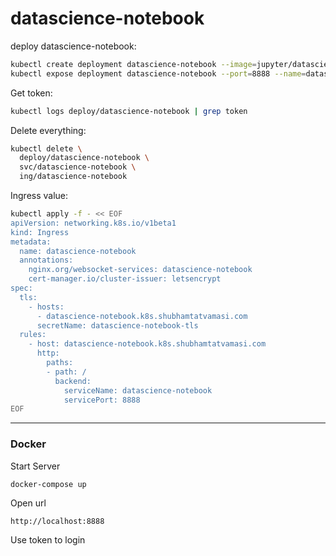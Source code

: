 # datascience-notebook

deploy datascience-notebook:
```bash
kubectl create deployment datascience-notebook --image=jupyter/datascience-notebook
kubectl expose deployment datascience-notebook --port=8888 --name=datascience-notebook
```

Get token:
```bash
kubectl logs deploy/datascience-notebook | grep token
```

Delete everything:
```bash
kubectl delete \
  deploy/datascience-notebook \
  svc/datascience-notebook \
  ing/datascience-notebook
```

Ingress value:
```bash
kubectl apply -f - << EOF
apiVersion: networking.k8s.io/v1beta1
kind: Ingress
metadata:
  name: datascience-notebook
  annotations:
    nginx.org/websocket-services: datascience-notebook
    cert-manager.io/cluster-issuer: letsencrypt
spec:
  tls:
    - hosts:
      - datascience-notebook.k8s.shubhamtatvamasi.com
      secretName: datascience-notebook-tls
  rules:
    - host: datascience-notebook.k8s.shubhamtatvamasi.com
      http:
        paths:
        - path: /
          backend:
            serviceName: datascience-notebook
            servicePort: 8888
EOF
```


---

### Docker

Start Server
```
docker-compose up
```

Open url
```
http://localhost:8888
```

Use token to login
